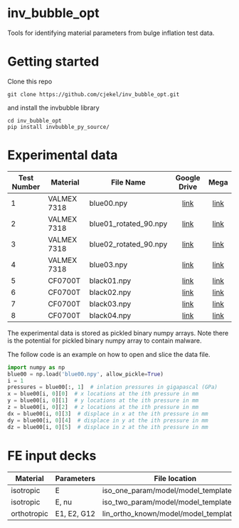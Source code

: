 # inv_bubble_opt

Tools for identifying material parameters from bulge inflation test data.

# Getting started

Clone this repo

```
git clone https://github.com/cjekel/inv_bubble_opt.git
```

and install the invbubble library

```
cd inv_bubble_opt
pip install invbubble_py_source/
```

# Experimental data

| Test Number | Material | File Name | Google Drive | Mega |
| ----------- | -------- | --------- |:------------:|:----:|
| 1 | VALMEX 7318 | blue00.npy | [link](https://drive.google.com/open?id=1gCdKFhzb8dr1UJBmg5Ywsjd6wAgc-nnn) | [link](https://mega.nz/#!NqoAVIxB!k4BnjtupDZwNhkmK9wiLcgEbJoYFfpZ4PT1ViSuH6WI) |
| 2 | VALMEX 7318 | blue01_rotated_90.npy | [link](https://drive.google.com/open?id=1ifOTVNmNcnaFtxnJc-HUFqWl6Fqh1P2E) | [link](https://mega.nz/#!I7gQkCbC!2Kys092LgEd553-yLRWreJGBARu92-8xnmhso0Sansw) |
| 3 | VALMEX 7318 | blue02_rotated_90.npy | [link](https://drive.google.com/open?id=1IBQVdEfEXL0e0pwrmGebZd7_TzPYW3hi) | [link](https://mega.nz/#!5nxiSAAA!OTfzmGRNgG3DuxxlMQz44FhjjWfGvHXlGini0P5beTU) |
| 4 | VALMEX 7318 | blue03.npy | [link](https://drive.google.com/open?id=1GFZQwc131NQS4CU0B5VEDIv9nc8QpMRC) | [link](https://mega.nz/#!lu5CwCbA!08Ubtocp95PvJrqozkyeCQiME2fJnQ9CedzbmGMoIDc) |
| 5 | CF0700T | black01.npy | [link](https://drive.google.com/open?id=1jtmWGAVcN4YFN42c2SUAOLZ17Q0FtQ6c) | [link](https://mega.nz/#!5jhQDCzA!Io7oGVVixFBv8IIe4o_NoOrScaoDi9IngE5NEi_15Mw) |
| 6 | CF0700T | black02.npy | [link](https://drive.google.com/open?id=11J-WHwiHXBXG-JWR1oke1aW_5kVYljIF) | [link](https://mega.nz/#!knw2zAJB!pv3Trcbd_7lGC9xgnXGCFLmfO7e-qFgVbC5Q5aYnpfU) |
| 7 | CF0700T | black03.npy | [link](https://drive.google.com/open?id=16zmo64WsyF5UTrcwz4tcZDzauCy1_7F2) | [link](https://mega.nz/#!hioUhIDJ!6PQGeX-MwP3Lb7rdB0i6pc_sGL0nAFvoR5BABe2jlJI) |
| 8 | CF0700T | black04.npy | [link](https://drive.google.com/open?id=180fhBiXFSOl6OpbJ9MHZJ0B24f9r5pH5) | [link](https://mega.nz/#!Uv4GzI4Y!PVCwLWaFM__ed9_CqXyRoZt7x4u4h-MeBeqatDaKpc4) |

The experimental data is stored as pickled binary numpy arrays. Note there is the potential for pickled binary numpy array to contain malware.

The follow code is an example on how to open and slice the data file.

```python
import numpy as np
blue00 = np.load('blue00.npy', allow_pickle=True)
i = 1
pressures = blue00[:, 1]  # inlation pressures in gigapascal (GPa)
x = blue00[i, 0][0]  # x locations at the ith pressure in mm
y = blue00[i, 0][1]  # y locations at the ith pressure in mm
z = blue00[i, 0][2]  # z locations at the ith pressure in mm
dx = blue00[i, 0][3]  # displace in x at the ith pressure in mm
dy = blue00[i, 0][4]  # displace in y at the ith pressure in mm
dz = blue00[i, 0][5]  # displace in z at the ith pressure in mm
```

# FE input decks

| Material | Parameters | File location | link |
| -------- | ---------- | ------------- | ---- |
| isotropic | E | iso_one_param/model/model_template.inp | [link](https://github.com/cjekel/inv_bubble_opt/blob/master/iso_one_param/model/model_template.inp) |
| isotropic | E, nu | iso_two_param/model/model_template.inp | [link](https://github.com/cjekel/inv_bubble_opt/blob/master/iso_two_param/model/model_template.inp) |
| orthotropic | E1, E2, G12 | lin_ortho_known/model/model_template.inp | [link](https://github.com/cjekel/inv_bubble_opt/blob/master/lin_ortho_known/model/model_template.inp) |
